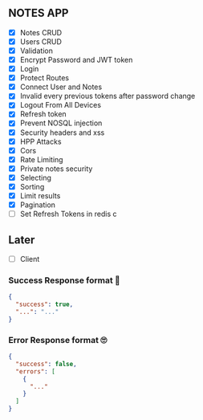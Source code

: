 ## NOTES APP

- [x] Notes CRUD
- [x] Users CRUD
- [x] Validation
- [x] Encrypt Password and JWT token
- [x] Login
- [x] Protect Routes
- [x] Connect User and Notes
- [x] Invalid every previous tokens after password change
- [x] Logout From All Devices
- [x] Refresh token
- [x] Prevent NOSQL injection
- [x] Security headers and xss
- [x] HPP Attacks
- [x] Cors
- [x] Rate Limiting
- [x] Private notes security
- [x] Selecting
- [x] Sorting
- [x] Limit results
- [x] Pagination
- [ ] Set Refresh Tokens in redis c

## Later

- [ ] Client

### Success Response format 🤗

```json
{
  "success": true,
  "...": "..."
}
```

### Error Response format 🙄

```json
{
  "success": false,
  "errors": [
    {
      "..."
    }
  ]
}
```
